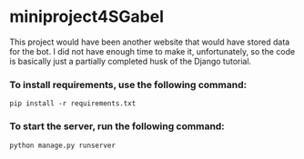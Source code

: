 # miniproject4SGabel

This project would have been another website that would have stored data for the bot.
I did not have enough time to make it, unfortunately, so the code is basically just a partially
completed husk of the Django tutorial.

### To install requirements, use the following command:
```
pip install -r requirements.txt
```

### To start the server, run the following command:

```
python manage.py runserver
```